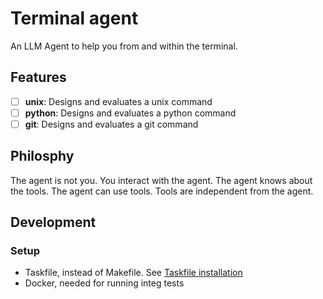 # Terminal agent

An LLM Agent to help you from and within the terminal.

## Features

- [ ] **unix**: Designs and evaluates a unix command
- [ ] **python**: Designs and evaluates a python command
- [ ] **git**: Designs and evaluates a git command

## Philosphy

The agent is not you.
You interact with the agent.
The agent knows about the tools.
The agent can use tools.
Tools are independent from the agent.

## Development

### Setup

* Taskfile, instead of Makefile. See [Taskfile installation](https://taskfile.dev/installation/)
* Docker, needed for running integ tests
